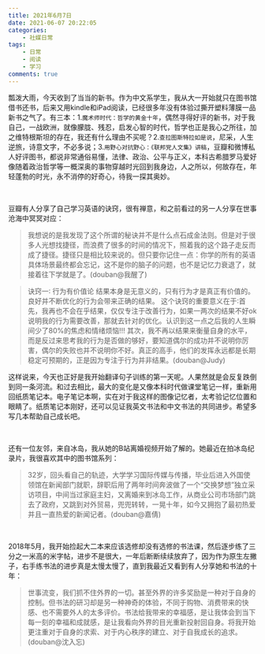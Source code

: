```yaml
---
title: 2021年6月7日
date: 2021-06-07 20:22:05
categories: 
    - 社媒日常
tags: 
    - 日常
    - 阅读
    - 学习
comments: true
---
```


瓢泼大雨，今天收到了当当的新书。作为中文系学生，我从大一开始就只在图书馆借书还书，后来又用kindle和iPad阅读，已经很多年没有体验过撕开塑料薄膜一品新书之气了。有三本：1.`魔术师时代：哲学的黄金十年`，偶然寻得好评的新书，对于我自己，一战欧洲，就像朦胧、残忍，启发心智的时代，哲学也正是我心之所往，加之维特根斯坦的存在，我还有什么理由不买呢？2.`查拉图斯特拉如是说`，尼采，人生逆旅，诗意文字，不必多说；3.`用野心对抗野心：《联邦党人文集》讲稿`，豆瓣和微博私人好评图书，都说非常通俗易懂，法律、政治、公平与正义，本科古希腊罗马爱好像随着政治哲学等一概深奥的事物穿越时光回到我身边，人之所以，何故存在，年轻蓬勃的时光，永不消停的好奇心，待我一探其奥妙。

&nbsp;

豆瓣有人分享了自己学习英语的诀窍，很有禅意，和之前看过的另一人分享在世事沧海中冥冥对应：
>我想说的是我发现了这个所谓的秘诀并不是什么点石成金法则。但是对于很多人光想找捷径，而浪费了很多的时间的情况下，照着我的这个路子走反而成了捷径。捷径只是相比较来说的。但只要你记住一点：你学的所有的英语具体场景最终都会忘记，这不是你的脑子的问题，也不是记忆力衰退了，就接着往下学就是了。(douban@我醒了)

>诀窍一∶ 行为有价值论
>结果本身是无意义的，只有行为才是真正有价值的。良好并不断优化的行为会带来正确的结果。
>这个诀窍的重要意义在于∶首先，我再也不会在乎结果，仅仅专注于改善行为，如果一两次的结果不好ok说明我的行为需要改善，那就去针对的优化。认识到这一点之后我的人生瞬间少了80%的焦虑和情绪烦恼!!! 其次，我不再以结果来衡量自身的水平，而是反过来思考我的行为是否做的够好，要知道偶尔的成功并不说明你厉害，偶尔的失败也并不说明你不好。真正的高手，他们的发挥永远都是长期稳定可预期的，正是因为专注于行为并非结果。(douban@Judy)

这样说来，今天也正好是我开始翻译句子训练的第一天呢。人果然就是会反复跌倒到同一条河流。和过去相比，最大的变化是又像本科时代做课堂笔记一样，重新用回纸质笔记本。电子笔记本啊，实在对于我这样的图像记忆者，太考验记忆位置和眼睛了。纸质笔记本刚好，还可以见证我英文书法和中文书法的共同进步。希望多写几本帮助自己成长吧。

&nbsp;

还有一位友邻，来自冰岛，我从她的B站离婚视频开始了解的。她最近在拍冰岛纪录片，我很喜欢其中的图书馆系列：
>32岁，回头看自己的轨迹，大学学习国际传媒与传播，毕业后进入外国使领馆在新闻部门就职，辞职后用了两年时间奔波做了一个“交换梦想”独立采访项目，中间当过家庭主妇，又离婚来到冰岛工作，从商业公司市场部门跳去了政府，又跳到对外贸易，兜兜转转，一晃十年，如今又拥抱了最初热爱并且一直热爱的新闻记者。(douban@嘉倩)

&nbsp;

2018年5月，我开始捡起大二本来应该选修却没有选修的书法课，然后逐步练了三分之一米高的米字帖，进步不是很大，一年后断断续续放弃了，因为作为原生左撇子，右手练书法的进步真是太慢太慢了，直到我最近又看到有人分享她和书法的十年：
>世事流变，我们抓不住外界的一切。甚至外界的许多奖励是一种对于自身的控制。但书法的研习却是另一种神奇的体验，不同于购物、消费带来的快感、也不需要外人的太多评价。书法给我带来的幸福感，是让我体会到当下每一刻的幸福和成就感，是让我看向外界的目光重新投射回自身。将我开始更注重对于自身的求索、对于内心秩序的建立、对于自我成长的追求。(douban@沈入忘)